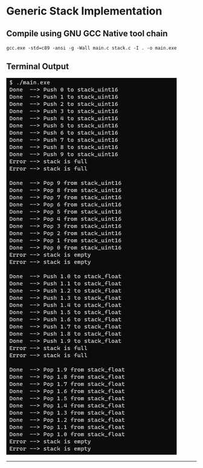 # **Generic Stack Implementation**
## **Compile using GNU GCC Native tool chain**

```
gcc.exe -std=c89 -ansi -g -Wall main.c stack.c -I . -o main.exe
```

## **Terminal Output**

<img src="/03_Data_Structures/01_Lesson_01/01_Stack/img/output.jpg" >

---